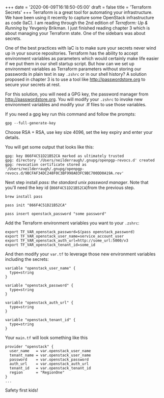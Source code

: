 +++
date = '2020-06-09T16:18:50-05:00'
draft = false
title = 'Terraform Secrets'
+++
Terraform is a great tool for automating your infrastructure.  We have been using it recently to capture some OpenStack infrastructure as code (IaC).  I am reading through the 2nd edition of _Terraform: Up & Running_ by Yevgeniy Brikman.  I just finished reading chapter 3 which is about managing your Terraform state.  One of the sidebars was about secrets.

One of the best practices with IaC is to make sure your secrets never wind up in your source repositories.  Terraform has the ability to accept environment variables as parameters which would certainly make life easier if we put them in our shell startup script.  But how can we set up environment variables as Terraform parameters without storing our passwords in plain text in say `.zshrc` or in our shell history?  A solution proposed in chapter 3 is to use a tool like http://passwordstore.org to secure your secrets at rest.

For this solution, you will need a GPG key, the password manager from http://passwordstore.org. You will modify your `.zshrc` to invoke new environment variables and modify your .tf files to use those variables.

If you need a gpg key run this command and follow the prompts:
```
gpg --full-generate-key
```

Choose RSA + RSA, use key size 4096, set the key expiry and enter your details.

You will get some output that looks like this:
```
gpg: key 866F4C51D21B52CA marked as ultimately trusted
gpg: directory '/Users/neilderraugh/.gnupg/openpgp-revocs.d' created
gpg: revocation certificate stored as '/Users/neilderraugh/.gnupg/openpgp-revocs.d/9BCFAF34DC248F0C3BF998A03FC9BC700DD0A19A.rev'
```

Next step install _pass: the standard unix password manager_.  Note that you'll need the key id (`866F4C51D21B52CA`)from the previous step.
```
brew install pass

pass init "866F4C51D21B52CA"

pass insert openstack_password "some password"
```

Add the Terraform environment variables you want to your `.zshrc`:
```
export TF_VAR_openstack_password=$(pass openstack_password)
export TF_VAR_openstack_user_name=service_account_user
export TF_VAR_openstack_auth_url=http://some_url:5000/v3
export TF_VAR_openstack_tenant_id=some_id
```

And then modify your `var.tf` to leverage those new environment variables including the secrets:
```
variable "openstack_user_name" {
  type=string
}

variable "openstack_password" {
  type=string
}

variable "openstack_auth_url" {
  type=string
}

variable "openstack_tenant_id" {
  type=string
}
```

Your `main.tf` will look something like this
```
provider "openstack" {
  user_name   = var.openstack_user_name
  tenant_name = var.openstack_user_name
  password    = var.openstack_password
  auth_url    = var.openstack_auth_url
  tenant_id   = var.openstack_tenant_id
  region      = "RegionOne"
}
...
```
Safety first kids!